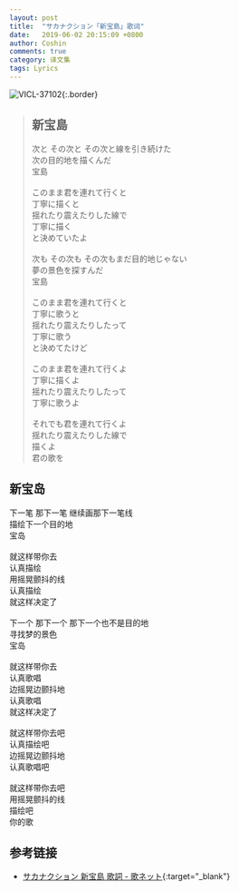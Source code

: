 ```yaml
---
layout: post
title:  "サカナクション「新宝島」歌词"
date:   2019-06-02 20:15:09 +0800
author: Coshin
comments: true
category: 译文集
tags: Lyrics
---
```

![VICL-37102](https://is3-ssl.mzstatic.com/image/thumb/Music3/v4/7b/64/e2/7b64e235-4196-43bd-40e8-c7d0c50e95e1/source/600x600bb.jpg){:.border}

<blockquote class="original">
  <h2>新宝島</h2>
  <p>
    次と その次と その次と線を引き続けた<br>
    次の目的地を描くんだ<br>
    宝島<br>
    <br>
    このまま君を連れて行くと<br>
    丁寧に描くと<br>
    揺れたり震えたりした線で<br>
    丁寧に描く<br>
    と決めていたよ<br>
    <br>
    次も その次も その次もまだ目的地じゃない<br>
    夢の景色を探すんだ<br>
    宝島<br>
    <br>
    このまま君を連れて行くと<br>
    丁寧に歌うと<br>
    揺れたり震えたりしたって<br>
    丁寧に歌う<br>
    と決めてたけど<br>
    <br>
    このまま君を連れて行くよ<br>
    丁寧に描くよ<br>
    揺れたり震えたりしたって<br>
    丁寧に歌うよ<br>
    <br>
    それでも君を連れて行くよ<br>
    揺れたり震えたりした線で<br>
    描くよ<br>
    君の歌を
  </p>
</blockquote>

<div class="translation">
  <h2>新宝岛</h2>
  <p>
    下一笔 那下一笔 继续画那下一笔线<br>
    描绘下一个目的地<br>
    宝岛<br>
    <br>
    就这样带你去<br>
    认真描绘<br>
    用摇晃颤抖的线<br>
    认真描绘<br>
    就这样决定了<br>
    <br>
    下一个 那下一个 那下一个也不是目的地<br>
    寻找梦的景色<br>
    宝岛<br>
    <br>
    就这样带你去<br>
    认真歌唱<br>
    边摇晃边颤抖地<br>
    认真歌唱<br>
    就这样决定了<br>
    <br>
    就这样带你去吧<br>
    认真描绘吧<br>
    边摇晃边颤抖地<br>
    认真歌唱吧<br>
    <br>
    就这样带你去吧<br>
    用摇晃颤抖的线<br>
    描绘吧<br>
    你的歌
  </p>
</div>

## 参考链接

* [サカナクション 新宝島 歌詞 - 歌ネット](https://www.uta-net.com/song/194538/){:target="_blank"}
